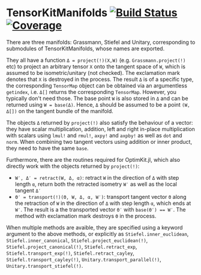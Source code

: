 # TensorKitManifolds [![Build Status](https://github.com/Jutho/TensorKitManifolds.jl/workflows/CI/badge.svg)](https://github.com/Jutho/TensorKitManifolds.jl/actions) [![Coverage](https://codecov.io/gh/Jutho/TensorKitManifolds.jl/branch/master/graph/badge.svg)](https://codecov.io/gh/Jutho/TensorKitManifolds.jl)

There are three manifolds: Grassmann, Stiefel and Unitary, corresponding to submodules of TensorKitManifolds, whose names are exported.

They all have a function `Δ = project(!)(X,W)` (e.g. `Grassmann.project(!)` etc) to project an arbitrary tensor `X` onto the tangent space of `W`, which is assumed to be isometric/unitary (not checked). The exclamation mark denotes that `X` is destroyed in the process. The result `Δ` is of a specific type, the corresponding `TensorMap` object can be obtained via an argumentless `getindex`, i.e. `Δ[]` returns the corresponding `TensorMap`. However, you typically don't need those. The base point `W` is also stored in `Δ` and can be returned using `W = base(Δ)`. Hence, `Δ` should be assumed to be a point `(W, Δ[])` on the tangent bundle of the manifold.

The objects `Δ` returned by `project(!)` also satisfy the behaviour of a vector: they have scalar multiplication, addition, left and right in-place multiplication with scalars using `lmul!` and `rmul!`, `axpy!` and `axpby!` as well as `dot` and `norm`. When combining two tangent vectors using addition or inner product, they need to have the same `base`.

Furthermore, there are the routines required for OptimKit.jl, which also directly work with the objects returned by `project(!)`:
* `W′, Δ′ = retract(W, Δ, α)`: retract `W` in the direction of `Δ` with step length `α`, return both the retracted isometry `W′` as well as the local tangent `Δ′`
* `Θ′ = transport(!)(Θ, W, Δ, α, W′)`: transport tangent vector `Θ` along the retraction of `W` in the direction of `Δ` with step length `α`, which ends at `W′`. The result is a the transported vector `Θ′` with `base(Θ′) == W′`. The method with exclamation mark destroys `Θ` in the process.

When multiple methods are avaible, they are specified using a keyword argument to the above methods, or explicitly as
`Stiefel.inner_euclidean`, `Stiefel.inner_canonical`, `Stiefel.project_euclidean(!)`, `Stiefel.project_canonical(!)`, `Stiefel.retract_exp`, `Stiefel.transport_exp(!)`, `Stiefel.retract_cayley`, `Stiefel.transport_cayley(!)`, `Unitary.transport_parallel(!)`, `Unitary.transport_stiefel(!)`.
